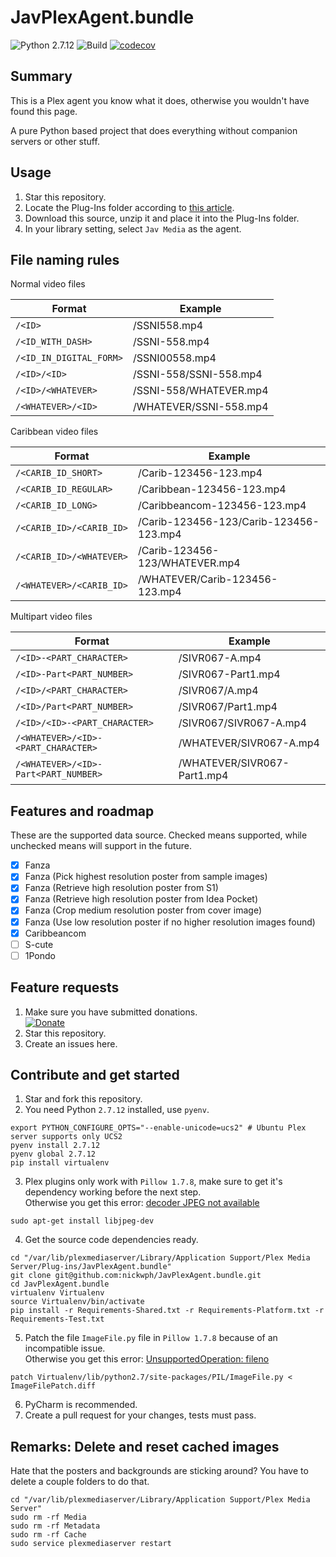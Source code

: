 # JavPlexAgent.bundle

![Python 2.7.12](https://img.shields.io/badge/python-2.7.12-3776AB.svg?logo=python&logoColor=white)
![Build](https://github.com/nickwph/JavPlexAgent.bundle/workflows/build/badge.svg)
[![codecov](https://codecov.io/gh/nickwph/JavPlexAgent.bundle/branch/master/graph/badge.svg)](https://codecov.io/gh/nickwph/JavPlexAgent.bundle)

## Summary

This is a Plex agent you know what it does, otherwise you wouldn't have found this page.

A pure Python based project that does everything without companion servers or other stuff. 

## Usage

1. Star this repository.
2. Locate the Plug-Ins folder according to [this article](https://support.plex.tv/articles/201106098-how-do-i-find-the-plug-ins-folder/).
3. Download this source, unzip it and place it into the Plug-Ins folder.
4. In your library setting, select `Jav Media` as the agent.

## File naming rules

Normal video files

| Format                  | Example                |
|-------------------------|------------------------|
| `/<ID>`                 | /SSNI558.mp4           |
| `/<ID_WITH_DASH>`       | /SSNI-558.mp4          |
| `/<ID_IN_DIGITAL_FORM>` | /SSNI00558.mp4         |
| `/<ID>/<ID>`            | /SSNI-558/SSNI-558.mp4 |
| `/<ID>/<WHATEVER>`      | /SSNI-558/WHATEVER.mp4 |
| `/<WHATEVER>/<ID>`      | /WHATEVER/SSNI-558.mp4 |

Caribbean video files

| Format                   | Example                                |
|--------------------------|----------------------------------------|
| `/<CARIB_ID_SHORT>`      | /Carib-123456-123.mp4                  |
| `/<CARIB_ID_REGULAR>`    | /Caribbean-123456-123.mp4              |
| `/<CARIB_ID_LONG>`       | /Caribbeancom-123456-123.mp4           |
| `/<CARIB_ID>/<CARIB_ID>` | /Carib-123456-123/Carib-123456-123.mp4 |
| `/<CARIB_ID>/<WHATEVER>` | /Carib-123456-123/WHATEVER.mp4         |
| `/<WHATEVER>/<CARIB_ID>` | /WHATEVER/Carib-123456-123.mp4         |

Multipart video files

| Format                               | Example                     |
|--------------------------------------|-----------------------------|
| `/<ID>-<PART_CHARACTER>`             | /SIVR067-A.mp4              |
| `/<ID>-Part<PART_NUMBER>`            | /SIVR067-Part1.mp4          |
| `/<ID>/<PART_CHARACTER>`             | /SIVR067/A.mp4              |
| `/<ID>/Part<PART_NUMBER>`            | /SIVR067/Part1.mp4          |
| `/<ID>/<ID>-<PART_CHARACTER>`        | /SIVR067/SIVR067-A.mp4      |
| `/<WHATEVER>/<ID>-<PART_CHARACTER>`  | /WHATEVER/SIVR067-A.mp4     |
| `/<WHATEVER>/<ID>-Part<PART_NUMBER>` | /WHATEVER/SIVR067-Part1.mp4 |

## Features and roadmap

These are the supported data source. Checked means supported, while unchecked means will support in the future.

- [x] Fanza
- [x] Fanza (Pick highest resolution poster from sample images)
- [x] Fanza (Retrieve high resolution poster from S1)
- [x] Fanza (Retrieve high resolution poster from Idea Pocket)
- [x] Fanza (Crop medium resolution poster from cover image)
- [x] Fanza (Use low resolution poster if no higher resolution images found)
- [x] Caribbeancom
- [ ] S-cute
- [ ] 1Pondo

## Feature requests

1. Make sure you have submitted donations.  
[![Donate](https://www.paypalobjects.com/en_US/i/btn/btn_donateCC_LG.gif)](https://www.paypal.com/cgi-bin/webscr?cmd=_s-xclick&hosted_button_id=UKKJEAK6TGKGE&source=url)
2. Star this repository.
3. Create an issues here.

## Contribute and get started

1. Star and fork this repository.
2. You need Python `2.7.12` installed, use `pyenv`.
```shell script
export PYTHON_CONFIGURE_OPTS="--enable-unicode=ucs2" # Ubuntu Plex server supports only UCS2
pyenv install 2.7.12
pyenv global 2.7.12
pip install virtualenv
```
3. Plex plugins only work with `Pillow 1.7.8`, make sure to get it's dependency working before the next step.  
Otherwise you get this error: [decoder JPEG not available](https://stackoverflow.com/q/8915296)
```shell script
sudo apt-get install libjpeg-dev
```
4. Get the source code dependencies ready.
```shell script
cd "/var/lib/plexmediaserver/Library/Application Support/Plex Media Server/Plug-ins/JavPlexAgent.bundle"
git clone git@github.com:nickwph/JavPlexAgent.bundle.git
cd JavPlexAgent.bundle
virtualenv Virtualenv
source Virtualenv/bin/activate
pip install -r Requirements-Shared.txt -r Requirements-Platform.txt -r Requirements-Test.txt
```
5. Patch the file `ImageFile.py` file in `Pillow 1.7.8` because of an incompatible issue.  
Otherwise you get this error: [UnsupportedOperation: fileno](https://stackoverflow.com/a/33300044)
```shell script
patch Virtualenv/lib/python2.7/site-packages/PIL/ImageFile.py < ImageFilePatch.diff
```
6. PyCharm is recommended. 
7. Create a pull request for your changes, tests must pass.

## Remarks: Delete and reset cached images

Hate that the posters and backgrounds are sticking around? You have to delete a couple folders to do that.
```shell script
cd "/var/lib/plexmediaserver/Library/Application Support/Plex Media Server"
sudo rm -rf Media
sudo rm -rf Metadata
sudo rm -rf Cache
sudo service plexmediaserver restart
```
